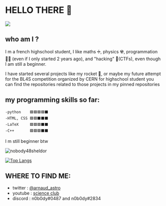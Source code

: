 # HELLO THERE 👋

![](https://cdn.discordapp.com/attachments/748653688515592332/817336205108183060/hello_there.gif)


## who am I ?

I m a french highschool student, I like maths ➗, physics ☢️, programmation 👨‍💻 (even if I only started 2 years ago), and "hacking" 👾(CTFs), even though I am still a beginner.


I have started several projects like my rocket 🚀, or maybe my future attempt for the BL4S competition organized by CERN for highschool student
you can find the repositories related to those projects in my pinned repositories


## my programming skills so far:

	-python    🟩🟩🟩🟩⬛️	
	-HTML, CSS 🟩🟩⬛️⬛️⬛️
	-LaTeX 	   🟩🟩🟩⬛️⬛️ 
	-C++       🟩🟩🟩⬛️⬛️

I m still beginner btw


![nobody48sheldor](https://github-readme-stats.vercel.app/api?username=nobody48sheldor&theme=dark&show_icons=true)

[![Top Langs](https://github-readme-stats.vercel.app/api/top-langs/?username=nobody48sheldor&layout=compact&theme=dark)](https://github.com/anuraghazra/github-readme-stats)

## WHERE TO FIND ME:

 - twitter : [@arnaud_astro](https://twitter.com/arnaud_astro)
 - youtube : [science
   club](https://www.youtube.com/channel/UCCo4jh3XOCvjiZO9SeZMz7g)
 - discord : n0b0dy#0487  and n0b0dy#2834
